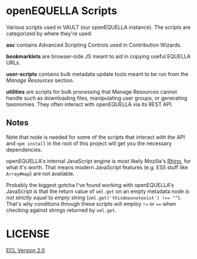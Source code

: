 # openEQUELLA Scripts

Various scripts used in VAULT (our openEQUELLA instance). The scripts are categorized by where they're used:

**asc** contains Advanced Scripting Controls used in Contribution Wizards.

**bookmarklets** are browser-side JS meant to aid in copying useful EQUELLA URLs.

**user-scripts** contains bulk metadata update tools meant to be run from the _Manage Resources_ section.

**utilities** are scripts for bulk processing that Manage Resources cannot handle such as downloading files, manipulating user groups, or generating taxonomies. They often interact with openEQUELLA via its REST API.

## Notes

Note that node is needed for some of the scripts that interact with the API and `npm install` in the root of this project will get you the necessary dependencies.

openEQUELLA's internal JavaScript engine is most likely Mozilla's [Rhino](https://developer.mozilla.org/en-US/docs/Mozilla/Projects/Rhino), for what it's worth. That means modern JavaScript features (e.g. ES5 stuff like `Array#map`) are not available.

Probably the biggest gotcha I've found working with openEQUELLA's JavaScript is that the return value of `xml.get` on an empty metadata node _is not strictly equal to empty string_ (`xml.get('thisdoesnotexist') !== ""`). That's why conditions through these scripts will employ `!=` or `==` when checking against strings returned by `xml.get`.

# LICENSE

[ECL Version 2.0](https://opensource.org/licenses/ECL-2.0)
